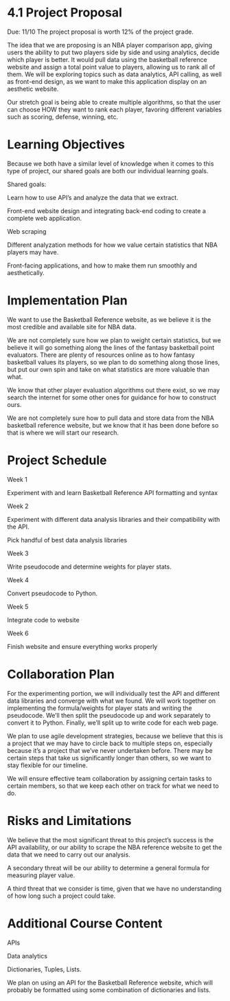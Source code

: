 # 4.1 Project Proposal 
Due: 11/10 
The project proposal is worth 12% of the project grade. 

 

The idea that we are proposing is an NBA player comparison app, giving users the ability to put two players side by side and using analytics, decide which player is better. It would pull data using the basketball reference website and assign a total point value to players, allowing us to rank all of them.  We will be exploring topics such as data analytics, API calling, as well as front-end design, as we want to make this application display on an aesthetic website.  


Our stretch goal is being able to create multiple algorithms, so that the user can choose HOW they want to rank each player, favoring different variables such as scoring, defense, winning, etc.  

 

# Learning Objectives
 

Because we both have a similar level of knowledge when it comes to this type of project, our shared goals are both our individual learning goals.  
 

Shared goals: 

Learn how to use API’s and analyze the data that we extract.  

Front-end website design and integrating back-end coding to create a complete web application.  

Web scraping 

Different analyzation methods for how we value certain statistics that NBA players may have.  

Front-facing applications, and how to make them run smoothly and aesthetically. 

 

# Implementation Plan
 

We want to use the Basketball Reference website, as we believe it is the most credible and available site for NBA data.  

We are not completely sure how we plan to weight certain statistics, but we believe it will go something along the lines of the fantasy basketball point evaluators. There are plenty of resources online as to how fantasy basketball values its players, so we plan to do something along those lines, but put our own spin and take on what statistics are more valuable than what.  

We know that other player evaluation algorithms out there exist, so we may search the internet for some other ones for guidance for how to construct ours.  

We are not completely sure how to pull data and store data from the NBA basketball reference website, but we know that it has been done before so that is where we will start our research.  

 

# Project Schedule

Week 1 

Experiment with and learn Basketball Reference API formatting and syntax 

Week 2 

Experiment with different data analysis libraries and their compatibility with the API.  

Pick handful of best data analysis libraries 

Week 3 

Write pseudocode and determine weights for player stats.  

Week 4 

Convert pseudocode to Python.  

Week 5 

Integrate code to website 

Week 6 

Finish website and ensure everything works properly 

 

# Collaboration Plan

For the experimenting portion, we will individually test the API and different data libraries and converge with what we found. We will work together on implementing the formula/weights for player stats and writing the pseudocode. We’ll then split the pseudocode up and work separately to convert it to Python. Finally, we’ll split up to write code for each web page. 

We plan to use agile development strategies, because we believe that this is a project that we may have to circle back to multiple steps on, especially because it’s a project that we’ve never undertaken before. There may be certain steps that take us significantly longer than others, so we want to stay flexible for our timeline.  

We will ensure effective team collaboration by assigning certain tasks to certain members, so that we keep each other on track for what we need to do.  

# Risks and Limitations

We believe that the most significant threat to this project’s success is the API availability, or our ability to scrape the NBA reference website to get the data that we need to carry out our analysis.  

A secondary threat will be our ability to determine a general formula for measuring player value. 

A third threat that we consider is time, given that we have no understanding of how long such a project could take.  


# Additional Course Content

APIs 

Data analytics 

Dictionaries, Tuples, Lists.  

We plan on using an API for the Basketball Reference website, which will probably be formatted using some combination of dictionaries and lists.  
 